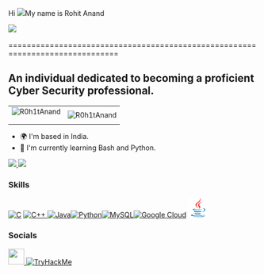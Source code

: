 Hi ![](https://user-images.githubusercontent.com/18350557/176309783-0785949b-9127-417c-8b55-ab5a4333674e.gif)My name is Rohit Anand

![](https://readme-typing-svg.herokuapp.com/?font=Fira+Code&weight=600&pause=1000&color=00AEEF&center=true&width=435&lines=Hi+there!+I%27m+Rohit+Anand+%F0%9F%91%8B;Cyber+Security+Enthusiast+%F0%9F%94%90;Ethical+Hacker+%F0%9F%91%81;CTF+Player+%F0%9F%A7%AA;Software+Engineer+%F0%9F%92%BB)

==============================================================================

An individual dedicated to becoming a proficient Cyber Security professional.
-----------------------------------------------------------------------------

<table>
  <tr>
    <td>
      <img src="https://github-readme-stats.vercel.app/api?username=R0h1tAnand&show_icons=true&locale=en&theme=tokyonight" alt="R0h1tAnand" /></p>    
    </td>
    <td>
      <img src="https://github-readme-streak-stats.herokuapp.com?user=R0h1tAnand&theme=tokyonight-duo" alt="R0h1tAnand" />
    </td>
  </tr>
</table>

* 🌍 I'm based in India.
* 🧠 I'm currently learning Bash and Python.

<a href="https://www.github.com/R0h1tAnand" target="_blank" rel="noreferrer">
  <img src="https://img.shields.io/github/followers/R0h1tAnand?logo=github&style=for-the-badge&color=0891b2&labelColor=1c1917" />
</a>

<a href="https://www.github.com/R0h1tAnand" target="_blank" rel="noreferrer">
  <img src="https://komarev.com/ghpvc/?username=R0h1tAnand&style=for-the-badge&color=0891b2&labelColor=1c1917" />
</a>

### Skills

<p align="left">
<a href="https://docs.microsoft.com/en-us/cpp/?view=msvc-170" target="_blank" rel="noreferrer"><img src="https://raw.githubusercontent.com/danielcranney/readme-generator/main/public/icons/skills/c-colored.svg" width="36" height="36" alt="C" /></a>
<a href="https://docs.microsoft.com/en-us/cpp/?view=msvc-170" target="_blank" rel="noreferrer"><img src="https://raw.githubusercontent.com/danielcranney/readme-generator/main/public/icons/skills/cplusplus-colored.svg" width="36" height="36" alt="C++" />
</a><a href="https://www.oracle.com/java/" target="_blank" rel="noreferrer"><img src="https://raw.githubusercontent.com/danielcranney/readme-generator/main/public/icons/skills/java-colored.svg" width="36" height="36" alt="Java" /></a><a href="https://www.python.org/" target="_blank" rel="noreferrer"><img src="https://raw.githubusercontent.com/danielcranney/readme-generator/main/public/icons/skills/python-colored.svg" width="36" height="36" alt="Python" /></a><a href="https://www.mysql.com/" target="_blank" rel="noreferrer"><img src="https://raw.githubusercontent.com/danielcranney/readme-generator/main/public/icons/skills/mysql-colored.svg" width="36" height="36" alt="MySQL" /></a><a href="https://cloud.google.com/" target="_blank" rel="noreferrer"><img src="https://raw.githubusercontent.com/danielcranney/readme-generator/main/public/icons/skills/googlecloud-colored.svg" width="36" height="36" alt="Google Cloud" /></a>
    <a href="https://www.java.com" target="_blank" rel="noreferrer"> <img src="https://raw.githubusercontent.com/devicons/devicon/master/icons/java/java-original.svg" alt="java" width="40" height="40"/> </a>
</p>

### Socials

<p align="left">
  <a href="https://www.github.com/R0h1tAnand" target="_blank" rel="noreferrer">
    <img src="https://raw.githubusercontent.com/danielcranney/readme-generator/main/public/icons/socials/github.svg" width="32" height="32" />
  </a>
  <a href="https://www.linkedin.com/in/r0hit-Anand" target="_blank" rel="noreferrer">
      </a>
  <a href="https://tryhackme.com/p/r0hit.A" target="_blank" rel="noreferrer">
  <img src="https://assets.tryhackme.com/img/favicon.png" width="32" height="32" alt="TryHackMe" />
</a>
</p>

